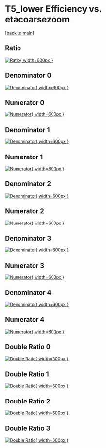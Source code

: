 # T5_lower Efficiency vs. etacoarsezoom

[[back to main](./)]



## Ratio

[![Ratio](../mtv/var/T5_lower_base_11_0_eff_etacoarsezoom.png){ width=600px }](../mtv/var/T5_lower_base_11_0_eff_etacoarsezoom.pdf)

## Denominator 0

[![Denominator](../mtv/den/T5_lower_base_11_0_eff_etacoarsezoom_den0.png){ width=600px }](../mtv/den/T5_lower_base_11_0_eff_etacoarsezoom_den0.pdf)

## Numerator 0

[![Numerator](../mtv/num/T5_lower_base_11_0_eff_etacoarsezoom_num0.png){ width=600px }](../mtv/num/T5_lower_base_11_0_eff_etacoarsezoom_num0.pdf)

## Denominator 1

[![Denominator](../mtv/den/T5_lower_base_11_0_eff_etacoarsezoom_den1.png){ width=600px }](../mtv/den/T5_lower_base_11_0_eff_etacoarsezoom_den1.pdf)

## Numerator 1

[![Numerator](../mtv/num/T5_lower_base_11_0_eff_etacoarsezoom_num1.png){ width=600px }](../mtv/num/T5_lower_base_11_0_eff_etacoarsezoom_num1.pdf)

## Denominator 2

[![Denominator](../mtv/den/T5_lower_base_11_0_eff_etacoarsezoom_den2.png){ width=600px }](../mtv/den/T5_lower_base_11_0_eff_etacoarsezoom_den2.pdf)

## Numerator 2

[![Numerator](../mtv/num/T5_lower_base_11_0_eff_etacoarsezoom_num2.png){ width=600px }](../mtv/num/T5_lower_base_11_0_eff_etacoarsezoom_num2.pdf)

## Denominator 3

[![Denominator](../mtv/den/T5_lower_base_11_0_eff_etacoarsezoom_den3.png){ width=600px }](../mtv/den/T5_lower_base_11_0_eff_etacoarsezoom_den3.pdf)

## Numerator 3

[![Numerator](../mtv/num/T5_lower_base_11_0_eff_etacoarsezoom_num3.png){ width=600px }](../mtv/num/T5_lower_base_11_0_eff_etacoarsezoom_num3.pdf)

## Denominator 4

[![Denominator](../mtv/den/T5_lower_base_11_0_eff_etacoarsezoom_den4.png){ width=600px }](../mtv/den/T5_lower_base_11_0_eff_etacoarsezoom_den4.pdf)

## Numerator 4

[![Numerator](../mtv/num/T5_lower_base_11_0_eff_etacoarsezoom_num4.png){ width=600px }](../mtv/num/T5_lower_base_11_0_eff_etacoarsezoom_num4.pdf)

## Double Ratio 0

[![Double Ratio](../mtv/ratio/T5_lower_base_11_0_eff_etacoarsezoom_ratio0.png){ width=600px }](../mtv/ratio/T5_lower_base_11_0_eff_etacoarsezoom_ratio0.pdf)

## Double Ratio 1

[![Double Ratio](../mtv/ratio/T5_lower_base_11_0_eff_etacoarsezoom_ratio1.png){ width=600px }](../mtv/ratio/T5_lower_base_11_0_eff_etacoarsezoom_ratio1.pdf)

## Double Ratio 2

[![Double Ratio](../mtv/ratio/T5_lower_base_11_0_eff_etacoarsezoom_ratio2.png){ width=600px }](../mtv/ratio/T5_lower_base_11_0_eff_etacoarsezoom_ratio2.pdf)

## Double Ratio 3

[![Double Ratio](../mtv/ratio/T5_lower_base_11_0_eff_etacoarsezoom_ratio3.png){ width=600px }](../mtv/ratio/T5_lower_base_11_0_eff_etacoarsezoom_ratio3.pdf)

